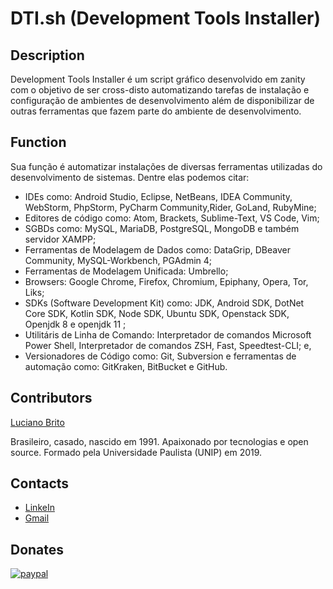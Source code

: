 # DTI.sh (Development Tools Installer)

## Description

Development Tools Installer é um script gráfico desenvolvido em zanity com o objetivo de ser cross-disto automatizando tarefas de instalação e configuração de ambientes de desenvolvimento além de disponibilizar de outras ferramentas que fazem parte do ambiente de desenvolvimento.


## Function

 Sua função é automatizar instalações de diversas ferramentas utilizadas do desenvolvimento de sistemas. Dentre elas podemos citar:

- IDEs como: Android Studio, Eclipse, NetBeans, IDEA Community, WebStorm, PhpStorm, PyCharm Community,Rider, GoLand, RubyMine;
- Editores de código como: Atom, Brackets, Sublime-Text, VS Code, Vim;
- SGBDs como: MySQL, MariaDB, PostgreSQL, MongoDB e também servidor XAMPP;
- Ferramentas de Modelagem de Dados como: DataGrip, DBeaver Community, MySQL-Workbench, PGAdmin 4;
- Ferramentas de Modelagem Unificada: Umbrello;
- Browsers: Google Chrome, Firefox, Chromium, Epiphany, Opera, Tor, Liks;
- SDKs (Software Development Kit) como: JDK, Android SDK, DotNet Core SDK, Kotlin SDK, Node SDK, Ubuntu SDK, Openstack SDK, Openjdk 8 e openjdk 11 ;
- Utilitáris de Linha de Comando: Interpretador de comandos Microsoft Power Shell, Interpretador de comandos ZSH, Fast, Speedtest-CLI; e,
- Versionadores de Código como: Git, Subversion e ferramentas de automação como: GitKraken, BitBucket e GitHub.


## Contributors

[Luciano Brito](https://github.com/LucianoAparecidoBritoGuedes/)

Brasileiro, casado, nascido em 1991. Apaixonado por tecnologias e open source. Formado pela Universidade Paulista (UNIP) em 2019.


## Contacts

- [LinkeIn](https://www.linkedin.com/in/luciano-brito-76379374/)
- [Gmail](lucianobrito.dev@gmail.com)


## Donates

[![paypal](https://www.paypalobjects.com/en_US/i/btn/btn_donateCC_LG.gif)](https://www.paypal.com/cgi-bin/webscr?cmd=_s-xclic&hosted_button_id=RXA28WZH3XF4E)
